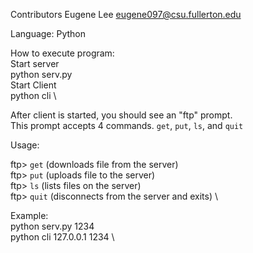 Contributors
Eugene Lee eugene097@csu.fullerton.edu

Language:
Python

How to execute program: \
Start server \
python serv.py <PORT NUMBER> \
Start Client \
python cli <server machine> <server port> \

After client is started, you should see an "ftp" prompt. \
This prompt accepts 4 commands. `get`, `put`, `ls`, and `quit`

Usage:

ftp> `get` <file name> (downloads file <file name> from the server) \
ftp> `put` <filename> (uploads file <file name> to the server) \
ftp> `ls` (lists files on the server) \
ftp> `quit` (disconnects from the server and exits) \

Example: \
python serv.py 1234 \
python cli 127.0.0.1 1234 \